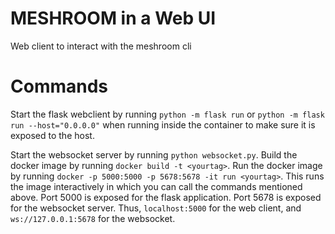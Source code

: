 # MESHROOM in a Web UI
Web client to interact with the meshroom cli

# Commands
Start the flask webclient by running `python -m flask run` or `python -m flask run --host="0.0.0.0"` when running inside the container to make sure it is exposed to the host.

Start the websocket server by running `python websocket.py`.
Build the docker image by running `docker build -t <yourtag>`.
Run the docker image by running `docker -p 5000:5000 -p 5678:5678 -it run <yourtag>`. This runs the image interactively in which you can call the commands mentioned above. Port 5000 is exposed for the flask application. Port 5678 is exposed for the websocket server. Thus, `localhost:5000` for the web client, and `ws://127.0.0.1:5678` for the websocket.
